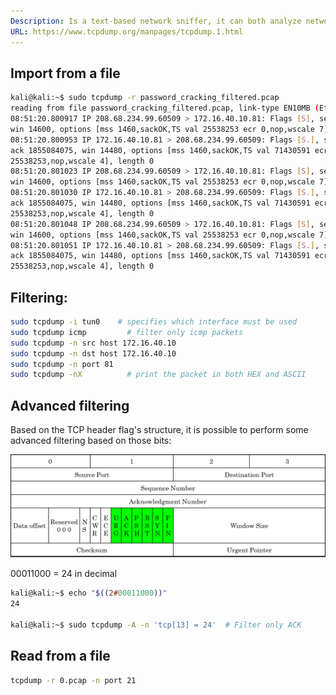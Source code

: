```yaml
---
Description: Is a text-based network sniffer, it can both analyze network traffic from a local dump or run-time in the network.
URL: https://www.tcpdump.org/manpages/tcpdump.1.html
---
```


## Import from a file

```bash
kali@kali:~$ sudo tcpdump -r password_cracking_filtered.pcap
reading from file password_cracking_filtered.pcap, link-type EN10MB (Ethernet)
08:51:20.800917 IP 208.68.234.99.60509 > 172.16.40.10.81: Flags [S], seq 1855084074,
win 14600, options [mss 1460,sackOK,TS val 25538253 ecr 0,nop,wscale 7], length 0
08:51:20.800953 IP 172.16.40.10.81 > 208.68.234.99.60509: Flags [S.], seq 4166855389,
ack 1855084075, win 14480, options [mss 1460,sackOK,TS val 71430591 ecr
25538253,nop,wscale 4], length 0
08:51:20.801023 IP 208.68.234.99.60509 > 172.16.40.10.81: Flags [S], seq 1855084074,
win 14600, options [mss 1460,sackOK,TS val 25538253 ecr 0,nop,wscale 7], length 0
08:51:20.801030 IP 172.16.40.10.81 > 208.68.234.99.60509: Flags [S.], seq 4166855389,
ack 1855084075, win 14480, options [mss 1460,sackOK,TS val 71430591 ecr
25538253,nop,wscale 4], length 0
08:51:20.801048 IP 208.68.234.99.60509 > 172.16.40.10.81: Flags [S], seq 1855084074,
win 14600, options [mss 1460,sackOK,TS val 25538253 ecr 0,nop,wscale 7], length 0
08:51:20.801051 IP 172.16.40.10.81 > 208.68.234.99.60509: Flags [S.], seq 4166855389,
ack 1855084075, win 14480, options [mss 1460,sackOK,TS val 71430591 ecr
25538253,nop,wscale 4], length 0
```

## Filtering:

```bash
sudo tcpdump -i tun0	# specifies which interface must be used
sudo tcpdump icmp		  # filter only icmp packets
sudo tcpdump -n src host 172.16.40.10  
sudo tcpdump -n dst host 172.16.40.10  
sudo tcpdump -n port 81  
sudo tcpdump -nX		  # print the packet in both HEX and ASCII
```

## Advanced filtering

Based on the TCP header flag's structure, it is possible to perform some advanced filtering based on those bits:

![](../../zzz_res/attachments/tcpdump-filters.png)

00011000 = 24 in decimal

```bash
kali@kali:~$ echo "$((2#00011000))"
24

kali@kali:~$ sudo tcpdump -A -n 'tcp[13] = 24'  # Filter only ACK

```

## Read from a file

```bash
tcpdump -r 0.pcap -n port 21
```